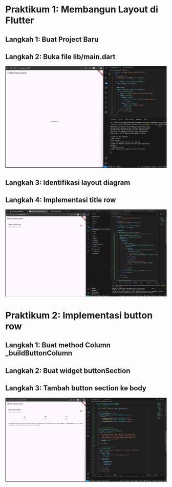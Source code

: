 #  Praktikum 1: Membangun Layout di Flutter

## Langkah 1: Buat Project Baru

## Langkah 2: Buka file lib/main.dart

![alt text](image.png)

## Langkah 3: Identifikasi layout diagram

## Langkah 4: Implementasi title row

![alt text](image-1.png)

#  Praktikum 2: Implementasi button row

## Langkah 1: Buat method Column _buildButtonColumn

## Langkah 2: Buat widget buttonSection

## Langkah 3: Tambah button section ke body

![alt text](image-2.png)

##
##
##
##
##
##
##
##
##
##
##
##
##
##
##
##
##

